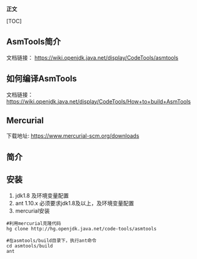 **正文**

[TOC]

## AsmTools简介
文档链接： https://wiki.openjdk.java.net/display/CodeTools/asmtools

## 如何编译AsmTools
文档链接： https://wiki.openjdk.java.net/display/CodeTools/How+to+build+AsmTools

## Mercurial
下载地址: https://www.mercurial-scm.org/downloads



## 简介


## 安装
1. jdk1.8 及环境变量配置
2. ant 1.10.x 必须要求jdk1.8及以上，及环境变量配置
3. mercurial安装

```shell
#利用mercurial克隆代码
hg clone http://hg.openjdk.java.net/code-tools/asmtools

#在asmtools/build目录下，执行ant命令
cd asmtools/build
ant
```

